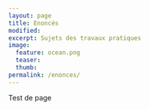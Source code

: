 ```yaml
---
layout: page
title: Enoncés
modified:
excerpt: Sujets des travaux pratiques
image:
  feature: ocean.png
  teaser:
  thumb:
permalink: /enonces/
---
```


Test de page
